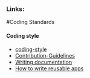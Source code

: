 ### Links:
#Coding Standards
#### Coding style
* [coding-style](https://docs.djangoproject.com/en/dev/internals/contributing/writing-code/coding-style/)
* [Contribution-Guidelines](https://docs.djangoproject.com/en/dev/internals/contributing/)
* [Writing documentation](https://docs.djangoproject.com/en/4.2/internals/contributing/writing-documentation/)
* [How to write reusable apps](https://docs.djangoproject.com/en/4.2/intro/reusable-apps/)
